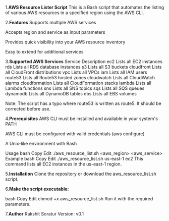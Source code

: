 1.**AWS Resource Lister Script**
This is a Bash script that automates the listing of various AWS resources in a specified region using the AWS CLI.

2.**Features**
Supports multiple AWS services

Accepts region and service as input parameters

Provides quick visibility into your AWS resource inventory

Easy to extend for additional services

3.**Supported AWS Services**
Service	Description
ec2	Lists all EC2 instances
rds	Lists all RDS database instances
s3	Lists all S3 buckets
cloudfront	Lists all CloudFront distributions
vpc	Lists all VPCs
iam	Lists all IAM users
route53	Lists all Route53 hosted zones
cloudwatch	Lists all CloudWatch alarms
cloudformation	Lists all CloudFormation stacks
lambda	Lists all Lambda functions
sns	Lists all SNS topics
sqs	Lists all SQS queues
dynamodb	Lists all DynamoDB tables
ebs	Lists all EBS volumes

Note: The script has a typo where route53 is written as route5. It should be corrected before use.

4.**Prerequisites**
AWS CLI must be installed and available in your system's PATH

AWS CLI must be configured with valid credentials (aws configure)

A Unix-like environment with Bash

Usage
bash
Copy
Edit
./aws_resource_list.sh <aws_region> <aws_service>
Example
bash
Copy
Edit
./aws_resource_list.sh us-east-1 ec2
This command lists all EC2 instances in the us-east-1 region.

5.**Installation**
Clone the repository or download the aws_resource_list.sh script.

6.**Make the script executable:**

bash
Copy
Edit
chmod +x aws_resource_list.sh
Run it with the required parameters.

7.**Author**
Rakshit Soratur
Version: v0.1
